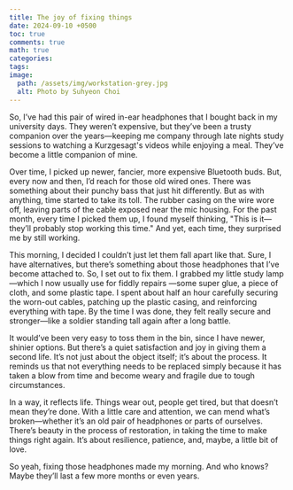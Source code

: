 ```yaml
---
title: The joy of fixing things
date: 2024-09-10 +0500
toc: true
comments: true
math: true
categories: 
tags: 
image:
  path: /assets/img/workstation-grey.jpg
  alt: Photo by Suhyeon Choi
---
```


So, I’ve had this pair of wired in-ear headphones that I bought
back in my university days. They weren’t expensive, but they’ve been a trusty companion over the years—keeping me company through late nights study sessions to watching a Kurzgesagt's videos while enjoying a meal. They’ve become a little companion of mine.

Over time, I picked up newer, fancier, more expensive Bluetooth buds. But, every now and then, I’d reach for those old wired ones. There was something about their punchy bass that just hit differently. But as with anything, time started to take its toll. The rubber casing on the wire wore off, leaving parts of the cable exposed near the mic housing. For the past month, every time I picked them up, I found myself thinking, "This is it—they’ll probably stop working this time." And yet, each time, they surprised me by still working.

This morning, I decided I couldn’t just let them fall apart like that. Sure, I have alternatives, but there’s something about those headphones that I’ve become attached to. So, I set out to fix them. I grabbed my little study lamp—which I now usually use for fiddly repairs —some super glue, a piece of cloth, and some plastic tape. I spent about half an hour carefully securing the worn-out cables, patching up the plastic casing, and reinforcing everything with tape. By the time I was done, they felt really secure and stronger—like a soldier standing tall again after a long battle.


It would’ve been very easy to toss them in the bin, since I have newer, shinier options. But there’s a quiet satisfaction and joy in giving them a second life. It’s not just about the object itself; it’s about the process. It reminds us that not everything needs to be replaced simply because it has taken a blow from time and become weary and fragile due to tough circumstances.

In a way, it reflects life. Things wear out, people get tired, but that doesn’t
mean they’re done. With a little care and attention, we can mend what’s
broken—whether it’s an old pair of headphones or parts of ourselves. There’s
beauty in the process of restoration, in taking the time to make things right
again. It’s about resilience, patience, and, maybe, a little bit of love.



So yeah, fixing those headphones made my morning. And who knows? Maybe they’ll last a few more months or even years. 
